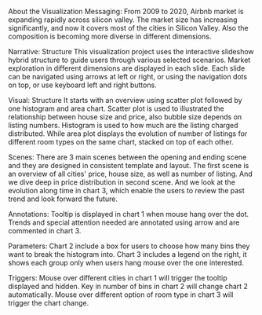 About the Visualization
Messaging: From 2009 to 2020, Airbnb market is expanding rapidly across silicon valley. The market size has increasing significantly, and now it covers most of the cities in Silicon Valley. Also the composition is becoming more diverse in different dimensions.

Narrative: Structure This visualization project uses the interactive slideshow hybrid structure to guide users through various selected scenarios. Market exploration in different dimensions are displayed in each slide. Each slide can be navigated using arrows at left or right, or using the navigation dots on top, or use keyboard left and right buttons.

Visual: Structure It starts with an overview using scatter plot followed by one histogram and area chart. Scatter plot is used to illustrated the relationship between house size and price, also bubble size depends on listing numbers. Histogram is used to how much are the listing charged distributed. While area plot displays the evolution of number of listings for different room types on the same chart, stacked on top of each other.

Scenes: There are 3 main scenes between the opening and ending scene and they are designed in consistent template and layout. The first scene is an overview of all cities' price, house size, as well as number of listing. And we dive deep in price distribution in second scene. And we look at the evolution along time in chart 3, which enable the users to review the past trend and look forward the future.

Annotations: Tooltip is displayed in chart 1 when mouse hang over the dot. Trends and special attention needed are annotated using arrow and are commented in chart 3.

Parameters: Chart 2 include a box for users to choose how many bins they want to break the histogram into. Chart 3 includes a legend on the right, it shows each group only when users hang mouse over the one interested.

Triggers: Mouse over different cities in chart 1 will trigger the tooltip displayed and hidden. Key in number of bins in chart 2 will change chart 2 automatically. Mouse over different option of room type in chart 3 will trigger the chart change.

